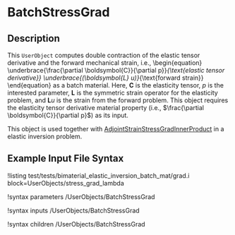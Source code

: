 # BatchStressGrad

## Description

This `UserObject` computes double contraction of the elastic tensor derivative and the forward mechanical strain, i.e.,
\begin{equation}
\underbrace{\frac{\partial \boldsymbol{C}}{\partial p}}_{\text{elastic tensor derivative}} \underbrace{(\boldsymbol{L} u)}_{\text{forward strain}}
\end{equation}
as a batch material.
Here, $\boldsymbol{C}$ is the elasticity tensor, $p$ is the interested parameter, $\boldsymbol{L}$ is the symmetric strain operator for the elasticity problem, and $\boldsymbol{L} u$ is the strain from the forward problem. This object requires the elasticity tensor derivative material property (i.e., $\frac{\partial \boldsymbol{C}}{\partial p}$) as its input.

This object is used together with [AdjointStrainStressGradInnerProduct](/AdjointStrainStressGradInnerProduct.md) in a elastic inversion problem.

## Example Input File Syntax

!listing test/tests/bimaterial_elastic_inversion_batch_mat/grad.i block=UserObjects/stress_grad_lambda

!syntax parameters /UserObjects/BatchStressGrad

!syntax inputs /UserObjects/BatchStressGrad

!syntax children /UserObjects/BatchStressGrad
